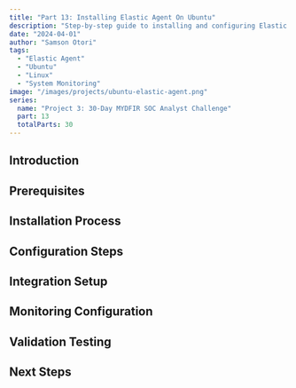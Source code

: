 ```yaml
---
title: "Part 13: Installing Elastic Agent On Ubuntu"
description: "Step-by-step guide to installing and configuring Elastic Agent on Ubuntu Linux for comprehensive system monitoring."
date: "2024-04-01"
author: "Samson Otori"
tags:
  - "Elastic Agent"
  - "Ubuntu"
  - "Linux"
  - "System Monitoring"
image: "/images/projects/ubuntu-elastic-agent.png"
series:
  name: "Project 3: 30-Day MYDFIR SOC Analyst Challenge"
  part: 13
  totalParts: 30
---
```


## Introduction

## Prerequisites

## Installation Process

## Configuration Steps

## Integration Setup

## Monitoring Configuration

## Validation Testing

## Next Steps 